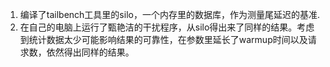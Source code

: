 1. 编译了tailbench工具里的silo，一个内存里的数据库，作为测量尾延迟的基准.
2. 在自己的电脑上运行了甄艳洁的干扰程序，从silo得出来了同样的结果。考虑到统计数据太少可能影响结果的可靠性，在参数里延长了warmup时间以及请求数，依然得出同样的结果。